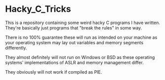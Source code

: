 # Hacky_C_Tricks

This is a repository containing some weird hacky C programs I have written.
They're basically just programs that "break the rules" in some way.

There is no 100% guarantee these will run as intended on your machine as 
your operating system may lay out variables and memory segments differently.

They almost definitely will not run on Windows or BSD as these operating systems' 
implementations of ASLR and memory management differ. 

They obviously will not work if compiled as PIE.
